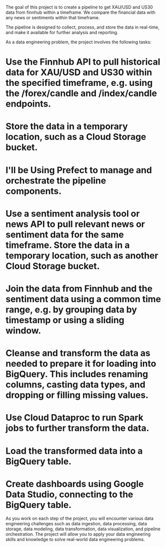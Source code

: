 The goal of this project is to create a pipeline to get XAU/USD and US30 data from finnhub within a timeframe.
We compare the financial data with any news or sentiments within that timeframe.

The pipeline is designed to collect, process, and store the data in real-time, and make it available for further analysis and reporting.

As a data engineering problem, the project involves the following tasks:

# Use the Finnhub API to pull historical data for XAU/USD and US30 within the specified timeframe, e.g. using the /forex/candle and /index/candle endpoints.

# Store the data in a temporary location, such as a Cloud Storage bucket.
# I'll be Using Prefect to manage and orchestrate the pipeline components.

# Use a sentiment analysis tool or news API to pull relevant news or sentiment data for the same timeframe. Store the data in a temporary location, such as another Cloud Storage bucket.

# Join the data from Finnhub and the sentiment data using a common time range, e.g. by grouping data by timestamp or using a sliding window.

# Cleanse and transform the data as needed to prepare it for loading into BigQuery. This includes renaming columns, casting data types, and dropping or filling missing values.

# Use Cloud Dataproc to run Spark jobs to further transform the data.

# Load the transformed data into a BigQuery table.
# Create dashboards using Google Data Studio, connecting to the BigQuery table.



As you work on each step of the project, you will encounter various data engineering challenges such as data ingestion, data processing, data storage, data modeling, data transformation, data visualization, and pipeline orchestration. The project will allow you to apply your data engineering skills and knowledge to solve real-world data engineering problems.
